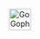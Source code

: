 
<p align="center">
  <img src="https://upload.wikimedia.org/wikipedia/commons/2/2d/Go_gopher_favicon.svg" alt="Go Gopher" height="40"/> 
</p>
